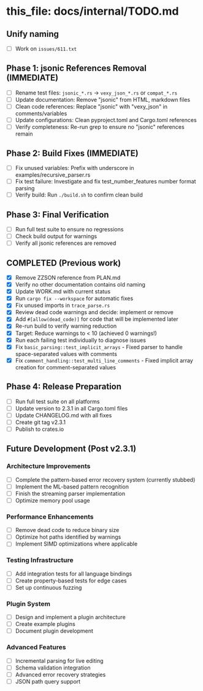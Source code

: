 # this_file: docs/internal/TODO.md

## Unify naming

- [ ] Work on `issues/611.txt` 

## Phase 1: jsonic References Removal (IMMEDIATE)
- [ ] Rename test files: `jsonic_*.rs` → `vexy_json_*.rs` or `compat_*.rs`
- [ ] Update documentation: Remove "jsonic" from HTML, markdown files
- [ ] Clean code references: Replace "jsonic" with "vexy_json" in comments/variables
- [ ] Update configurations: Clean pyproject.toml and Cargo.toml references
- [ ] Verify completeness: Re-run grep to ensure no "jsonic" references remain

## Phase 2: Build Fixes (IMMEDIATE)
- [ ] Fix unused variables: Prefix with underscore in examples/recursive_parser.rs
- [ ] Fix test failure: Investigate and fix test_number_features number format parsing
- [ ] Verify build: Run `./build.sh` to confirm clean build

## Phase 3: Final Verification
- [ ] Run full test suite to ensure no regressions
- [ ] Check build output for warnings
- [ ] Verify all jsonic references are removed

## COMPLETED (Previous work)
- [x] Remove ZZSON reference from PLAN.md
- [x] Verify no other documentation contains old naming
- [x] Update WORK.md with current status
- [x] Run `cargo fix --workspace` for automatic fixes
- [x] Fix unused imports in `trace_parse.rs`
- [x] Review dead code warnings and decide: implement or remove
- [x] Add `#[allow(dead_code)]` for code that will be implemented later
- [x] Re-run build to verify warning reduction
- [x] Target: Reduce warnings to < 10 (achieved 0 warnings!)
- [x] Run each failing test individually to diagnose issues
- [x] Fix `basic_parsing::test_implicit_arrays` - Fixed parser to handle space-separated values with comments
- [x] Fix `comment_handling::test_multi_line_comments` - Fixed implicit array creation for comment-separated values

## Phase 4: Release Preparation
- [ ] Run full test suite on all platforms
- [ ] Update version to 2.3.1 in all Cargo.toml files
- [ ] Update CHANGELOG.md with all fixes
- [ ] Create git tag v2.3.1
- [ ] Publish to crates.io

## Future Development (Post v2.3.1)

### Architecture Improvements
- [ ] Complete the pattern-based error recovery system (currently stubbed)
- [ ] Implement the ML-based pattern recognition
- [ ] Finish the streaming parser implementation
- [ ] Optimize memory pool usage

### Performance Enhancements
- [ ] Remove dead code to reduce binary size
- [ ] Optimize hot paths identified by warnings
- [ ] Implement SIMD optimizations where applicable

### Testing Infrastructure
- [ ] Add integration tests for all language bindings
- [ ] Create property-based tests for edge cases
- [ ] Set up continuous fuzzing

### Plugin System
- [ ] Design and implement a plugin architecture
- [ ] Create example plugins
- [ ] Document plugin development

### Advanced Features
- [ ] Incremental parsing for live editing
- [ ] Schema validation integration
- [ ] Advanced error recovery strategies
- [ ] JSON path query support
